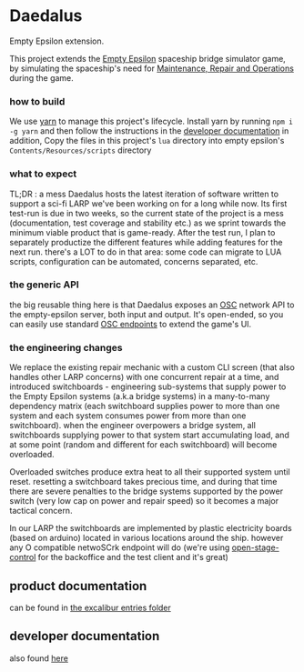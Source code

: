 # Daedalus
Empty Epsilon extension.

This project extends the [Empty Epsilon](http://daid.github.io/EmptyEpsilon/) spaceship bridge simulator game,
by simulating the spaceship's need for [Maintenance, Repair and Operations](https://en.wikipedia.org/wiki/Maintenance,_repair_and_operations) during the game.

### how to build
We use [yarn](https://yarnpkg.com/en/) to manage this project's lifecycle. Install yarn by running `npm i -g yarn` and then follow the instructions in the [developer documentation](./resources/entries/daedalus-developer.md)
in addition, Copy the files in this project's `lua` directory into empty epsilon's `Contents/Resources/scripts` directory
 
### what to expect
TL;DR : a mess
Daedalus hosts the latest iteration of software written to support a sci-fi LARP we've been working on for a long while now. Its first test-run is due in two weeks, so the current state of the project is a mess (documentation, test coverage and stability etc.) as we sprint towards the minimum viable product that is game-ready. After the test run, I plan to  separately productize the different features while adding features for the next run. there's a LOT to do in that area: some code can migrate to LUA scripts, configuration can be automated, concerns separated, etc. 

### the generic API
the big reusable thing here is that Daedalus exposes an [OSC](http://opensoundcontrol.org/osc) network API to the empty-epsilon server, both input and output. It's open-ended, so you can easily use standard [OSC endpoints](https://github.com/amir-arad/awesome-osc) to extend the game's UI. 

### the engineering changes
We replace the existing repair mechanic with a custom CLI screen (that also handles other LARP concerns) with one concurrent repair at a time, and introduced switchboards - engineering sub-systems that supply power to the Empty Epsilon systems (a.k.a bridge systems) in a many-to-many dependency matrix (each switchboard supplies power to more than one system and each system consumes power from more than one switchboard). when the engineer overpowers a bridge system, all switchboards supplying power to that system start accumulating load, and at some point (random and different for each switchboard) will become overloaded. 

Overloaded switches produce extra heat to all their supported system until reset. resetting a switchboard takes precious time, and during that time there are severe penalties to the bridge systems supported by the power switch (very low cap on power and repair speed) so it becomes a major tactical concern. 

In our LARP the switchboards are implemented by plastic electricity boards (based on arduino) located in various locations around the ship. however any O compatible netwoSCrk endpoint will do (we're using [open-stage-control](https://github.com/jean-emmanuel/open-stage-control) for the backoffice and the test client and it's great)

## product documentation
can be found in [the excalibur entries folder](./resources/entries)

## developer documentation
also found [here](./resources/entries/daedalus-developer.md)
